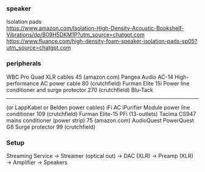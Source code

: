 ### speaker
Isolation pads  
    https://www.amazon.com/Isolation-High-Density-Acoustic-Bookshelf-Vibrations/dp/B09H5DKM1P?utm_source=chatgpt.com
    https://www.fluance.com/high-density-foam-speaker-isolation-pads-sp05?utm_source=chatgpt.com


### peripherals
WBC Pro Quad XLR cables                                         45      (amazon.com)
Pangea Audio AC-14 High-performance AC power cable              80      (crutchfield)
Furman Elite 15i Power line conditioner and surge protector    270      (crutchfield)
Blu-Tack

--- 

(or LappKabel or Belden power cables)
iFi AC iPurifier Module power line conditioner                 109      (crutchfield)
Furman Elite-15 PFi (13-outlets)
Tacima CS947 mains conditioner (power strip)                    75      (amazon.com)
AudioQuest PowerQuest G8 Surge protector                        99      (crutchfield)


### Setup
Streaming Service → 
    Streamer (optical out) → 
        DAC (XLR) → 
            Preamp (XLR)  → 
                Amplifier → 
                    Speakers
